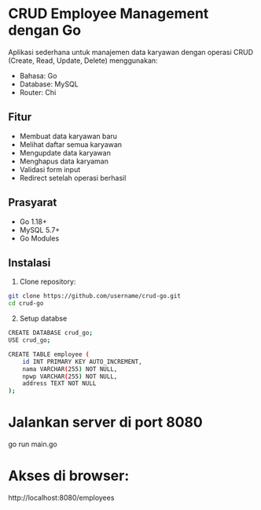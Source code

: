 # CRUD Employee Management dengan Go

Aplikasi sederhana untuk manajemen data karyawan dengan operasi CRUD (Create, Read, Update, Delete) menggunakan:
- Bahasa: Go
- Database: MySQL
- Router: Chi

## Fitur
- Membuat data karyawan baru
- Melihat daftar semua karyawan
- Mengupdate data karyawan
- Menghapus data karyaman
- Validasi form input
- Redirect setelah operasi berhasil

## Prasyarat
- Go 1.18+
- MySQL 5.7+
- Go Modules

## Instalasi

1. Clone repository:
```bash
git clone https://github.com/username/crud-go.git
cd crud-go
```
2. Setup databse
``` bash
CREATE DATABASE crud_go;
USE crud_go;

CREATE TABLE employee (
    id INT PRIMARY KEY AUTO_INCREMENT,
    nama VARCHAR(255) NOT NULL,
    npwp VARCHAR(255) NOT NULL,
    address TEXT NOT NULL
);
```
# Jalankan server di port 8080
go run main.go

# Akses di browser:
http://localhost:8080/employees
